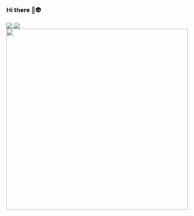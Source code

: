 ### Hi there :vulcan_salute::alien:

<a href="https://github.com/anuraghazra/github-readme-stats">
  <img align="center" src="https://github-readme-stats.vercel.app/api?username=JonaMG0812&count_private=true&show_icons=true&theme=tokyonight" />
</a>
<a href="https://github.com/anuraghazra/github-readme-stats">
  <img align="center" height: 195px" src="https://github-readme-stats.vercel.app/api/top-langs/?username=JonaMG0812&layout=compact&theme=tokyonight&langs_count=10" />
</a>
<a href="https://wakatime.com/@JonaMG0812">
  <img align="center" style="width: 482px" src="https://github-readme-stats.vercel.app/api/wakatime?username=JonaMG0812&theme=tokyonight&layout=compact&v=2" />
</a>
